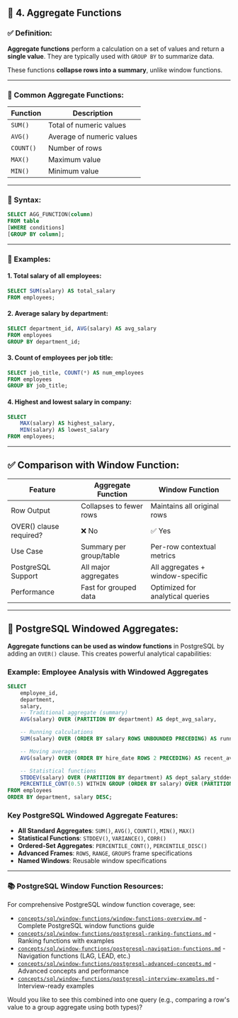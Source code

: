 ## 🔹 4. Aggregate Functions

### ✅ Definition:

**Aggregate functions** perform a calculation on a set of values and return a **single value**. They are typically used with `GROUP BY` to summarize data.

These functions **collapse rows into a summary**, unlike window functions.

---

### 📘 Common Aggregate Functions:

| Function  | Description               |
| --------- | ------------------------- |
| `SUM()`   | Total of numeric values   |
| `AVG()`   | Average of numeric values |
| `COUNT()` | Number of rows            |
| `MAX()`   | Maximum value             |
| `MIN()`   | Minimum value             |

---

### 🧩 Syntax:

```sql
SELECT AGG_FUNCTION(column)
FROM table
[WHERE conditions]
[GROUP BY column];
```

---

### 📘 Examples:

#### 1. Total salary of all employees:

```sql
SELECT SUM(salary) AS total_salary
FROM employees;
```

#### 2. Average salary by department:

```sql
SELECT department_id, AVG(salary) AS avg_salary
FROM employees
GROUP BY department_id;
```

#### 3. Count of employees per job title:

```sql
SELECT job_title, COUNT(*) AS num_employees
FROM employees
GROUP BY job_title;
```

#### 4. Highest and lowest salary in company:

```sql
SELECT 
    MAX(salary) AS highest_salary,
    MIN(salary) AS lowest_salary
FROM employees;
```

---

## ✅ Comparison with Window Function:

| Feature                 | Aggregate Function      | Window Function             |
| ----------------------- | ----------------------- | --------------------------- |
| Row Output              | Collapses to fewer rows | Maintains all original rows |
| OVER() clause required? | ❌ No                    | ✅ Yes                       |
| Use Case                | Summary per group/table | Per-row contextual metrics  |
| PostgreSQL Support      | All major aggregates    | All aggregates + window-specific |
| Performance             | Fast for grouped data   | Optimized for analytical queries |

---

## 🚀 PostgreSQL Windowed Aggregates:

**Aggregate functions can be used as window functions** in PostgreSQL by adding an `OVER()` clause. This creates powerful analytical capabilities:

### Example: Employee Analysis with Windowed Aggregates
```sql
SELECT
    employee_id,
    department,
    salary,
    -- Traditional aggregate (summary)
    AVG(salary) OVER (PARTITION BY department) AS dept_avg_salary,

    -- Running calculations
    SUM(salary) OVER (ORDER BY salary ROWS UNBOUNDED PRECEDING) AS running_total,

    -- Moving averages
    AVG(salary) OVER (ORDER BY hire_date ROWS 2 PRECEDING) AS recent_avg,

    -- Statistical functions
    STDDEV(salary) OVER (PARTITION BY department) AS dept_salary_stddev,
    PERCENTILE_CONT(0.5) WITHIN GROUP (ORDER BY salary) OVER (PARTITION BY department) AS dept_median_salary
FROM employees
ORDER BY department, salary DESC;
```

### Key PostgreSQL Windowed Aggregate Features:
- **All Standard Aggregates**: `SUM()`, `AVG()`, `COUNT()`, `MIN()`, `MAX()`
- **Statistical Functions**: `STDDEV()`, `VARIANCE()`, `CORR()`
- **Ordered-Set Aggregates**: `PERCENTILE_CONT()`, `PERCENTILE_DISC()`
- **Advanced Frames**: `ROWS`, `RANGE`, `GROUPS` frame specifications
- **Named Windows**: Reusable window specifications

---

### 📚 PostgreSQL Window Function Resources:

For comprehensive PostgreSQL window function coverage, see:
- [`concepts/sql/window-functions/window-functions-overview.md`](../window-functions/window-functions-overview.md) - Complete PostgreSQL window functions guide
- [`concepts/sql/window-functions/postgresql-ranking-functions.md`](../window-functions/postgresql-ranking-functions.md) - Ranking functions with examples
- [`concepts/sql/window-functions/postgresql-navigation-functions.md`](../window-functions/postgresql-navigation-functions.md) - Navigation functions (LAG, LEAD, etc.)
- [`concepts/sql/window-functions/postgresql-advanced-concepts.md`](../window-functions/postgresql-advanced-concepts.md) - Advanced concepts and performance
- [`concepts/sql/window-functions/postgresql-interview-examples.md`](../window-functions/postgresql-interview-examples.md) - Interview-ready examples

Would you like to see this combined into one query (e.g., comparing a row's value to a group aggregate using both types)?
